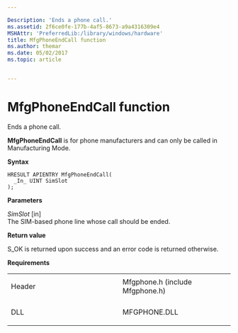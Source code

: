 ```yaml
---

Description: 'Ends a phone call.'
ms.assetid: 2f6ce0fe-177b-4af5-8673-a9a4316309e4
MSHAttr: 'PreferredLib:/library/windows/hardware'
title: MfgPhoneEndCall function
ms.author: themar
ms.date: 05/02/2017
ms.topic: article


---
```


# MfgPhoneEndCall function


Ends a phone call.

**MfgPhoneEndCall** is for phone manufacturers and can only be called in Manufacturing Mode.

**Syntax**

```ManagedCPlusPlus
HRESULT APIENTRY MfgPhoneEndCall(
  _In_ UINT SimSlot  
);
```

**Parameters**

*SimSlot* \[in\]  
The SIM-based phone line whose call should be ended.

**Return value**

S\_OK is returned upon success and an error code is returned otherwise.

**Requirements**

<table>
<colgroup>
<col width="50%" />
<col width="50%" />
</colgroup>
<tbody>
<tr class="odd">
<td align="left"><p>Header</p></td>
<td align="left">Mfgphone.h (include Mfgphone.h)</td>
</tr>
<tr class="even">
<td align="left"><p>DLL</p></td>
<td align="left">MFGPHONE.DLL</td>
</tr>
</tbody>
</table>

 

 





